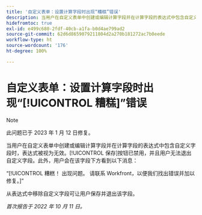 ```yaml
---
title: '自定义表单：设置计算字段时出现“糟糕”错误'
description: 当用户在自定义表单中创建或编辑计算字段并在计算字段的表达式中包含自定义字段时，表达式被视为无效。‘保存’按钮已禁用，并且用户无法退出自定义字段。此外，用户会在该字段下方看到‘糟糕’消息。
hidefromtoc: true
exl-id: e499c680-2fdf-40cb-a1fa-b0d4ae799ad2
source-git-commit: 62d6d8659079211804d2a270b181272ac7b0eede
workflow-type: ht
source-wordcount: '176'
ht-degree: 100%

---
```


# 自定义表单：设置计算字段时出现“[!UICONTROL 糟糕]”错误

>[!NOTE]
>
>此问题已于 2023 年 1 月 12 日修复。

当用户在自定义表单中创建或编辑计算字段并在计算字段的表达式中包含自定义字段时，表达式被视为无效。[!UICONTROL 保存]按钮已禁用，并且用户无法退出自定义字段。此外，用户会在该字段下方看到以下消息：

“[!UICONTROL 糟糕！ 出现问题。 请联系 Workfront，以便我们找出错误并加以修复。]”

从表达式中移除自定义字段可让用户保存并退出该字段。

_首次报告于 2022 年 10 月 11 日。_
